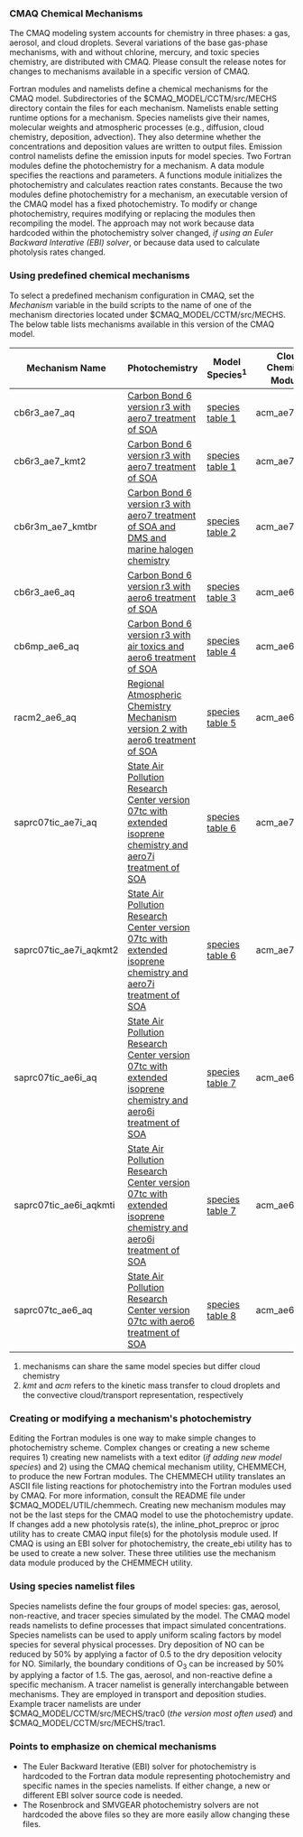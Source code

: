 
### CMAQ Chemical Mechanisms

The CMAQ modeling system accounts for chemistry in three phases: a gas, aerosol, and cloud droplets. Several variations of the base gas-phase mechanisms, with and without chlorine, mercury, and toxic species chemistry, are distributed with CMAQ. Please consult the release notes for changes to mechanisms available in a specific version of CMAQ. 

Fortran modules and namelists define a chemical mechanisms for the CMAQ model. Subdirectories of the $CMAQ_MODEL/CCTM/src/MECHS directory contain the files for each mechanism. Namelists enable setting runtime options for a mechanism. Species namelists give their names, molecular weights and atmospheric processes (e.g., diffusion, cloud chemistry, deposition, advection). They also determine whether the concentrations and deposition values are written to output files. Emission control namelists define the emission inputs for model species. Two Fortran modules define the photochemistry for a mechanism. A data module specifies the reactions and parameters. A functions module initializes the photochemistry and calculates reaction rates constants. Because the two modules define photochemistry for a mechanism, an executable version of the CMAQ model has a fixed photochemistry. 
To modify or change photochemistry, requires modifying or replacing the modules then recompiling the model. The approach may not work because data hardcoded within the photochemistry solver changed, _if using an Euler Backward Interative (EBI) solver_, or because data used to calculate photolysis rates changed.

### Using predefined chemical mechanisms

To select a predefined mechanism configuration in CMAQ, set the *Mechanism* variable in the build scripts to the name of one of the mechanism directories located under $CMAQ_MODEL/CCTM/src/MECHS. The below table lists mechanisms available in this version of the CMAQ model.


|**Mechanism Name** | **Photochemistry**                                   | **Model Species<sup>1</sup>**    | **Cloud Chemistry Module<sup>2</sup>** |
| ----------------- | ---------------------------------------------------- | -------------------- | ---------------------- |
| cb6r3_ae7_aq      | [Carbon Bond 6 version r3 with aero7 treatment of SOA](mechanism_information/cb6r3_ae7_aq/mech_cb6r3_ae7_aq.md) |  [species table 1](mechanism_information/cb6r3_ae7_aq/cb6r3_ae7_aq_species_table.md)                 | acm_ae7          |
| cb6r3_ae7_kmt2    | [Carbon Bond 6 version r3 with aero7 treatment of SOA](mechanism_information/cb6r3_ae7_aq/mech_cb6r3_ae7_aqkmt2.md) | [species table 1](mechanism_information/cb6r3_ae7_aq/cb6r3_ae7_aqkmt2_species_table.md)                   | acm_ae7_kmt2          |
| cb6r3m_ae7_kmtbr  | [Carbon Bond 6 version r3 with aero7 treatment of SOA and DMS and marine halogen chemistry](mechanism_information/cb6r3m_ae7_kmtbr/mech_cb6r3m_ae7_kmtbr.md) | [species table 2](mechanism_information/cb6r3m_ae7_kmtbr/cb6r3m_ae7_kmtbr_species_table.md)                   | acm_ae7_kmtbr          |
| cb6r3_ae6_aq      | [Carbon Bond 6 version r3 with aero6 treatment of SOA](mechanism_information/cb6r3_ae7_aq/mech_cb6r3_ae6_aq.md) | [species table 3](mechanism_information/cb6r3_ae6_aq/cb6r3_ae6_aq_species_table.md)                   | acm_ae6          |
| cb6mp_ae6_aq      | [Carbon Bond 6 version r3 with air toxics and aero6 treatment of SOA](mechanism_information/cb6r3_ae7_aq/mech_cb6mp_ae6_aq.md) | [species table 4](mechanism_information/cb6mp_ae6_aq/cb6mp_ae6_aq_species_table.md)                   | acm_ae6          |
| racm2_ae6_aq      | [Regional Atmospheric Chemistry Mechanism version 2 with aero6 treatment of SOA](mechanism_information/racm2_ae6_aq/mech_racm2_ae6_aq.md) | [species table 5](mechanism_information/racm2_ae6_aq/racm2_ae6_aq_species_table.md)                   | acm_ae6          |
| saprc07tic_ae7i_aq | [State Air Pollution Research Center version 07tc with extended isoprene chemistry and aero7i treatment of SOA]( mechanism_information/saprc07tic_ae7i_aq/mech_saprc07tic_ae7i_aq.md) | [species table 6](mechanism_information/saprc07tic_ae7i_aq/saprc07tic_ae7i_aq_species_table.md)                   | acm_ae7          |
| saprc07tic_ae7i_aqkmt2 | [State Air Pollution Research Center version 07tc with extended isoprene chemistry and aero7i treatment of SOA](mechanism_information/saprc07tic_ae7i_aqkmt2/mech_saprc07tic_ae7i_aqkmt2.md)  | [species table 6](mechanism_information/saprc07tic_ae7i_aqkmt2/saprc07tic_ae7i_aqkmt2_species_table.md)                   | acm_ae7_kmt2          |
| saprc07tic_ae6i_aq | [State Air Pollution Research Center version 07tc with extended isoprene chemistry and aero6i treatment of SOA]( mechanism_information/saprc07tic_ae6i_aq/mech_saprc07tic_ae6i_aq.md) | [species table 7](mechanism_information/saprc07tic_ae6i_aq/saprc07tic_ae6i_aq_species_table.md)                   | acm_ae6          |
| saprc07tic_ae6i_aqkmti | [State Air Pollution Research Center version 07tc with extended isoprene chemistry and aero6i treatment of SOA](mechanism_information/saprc07tic_ae6i_aqkmti/mech_saprc07tic_ae6i_aqkmti.md)  | [species table 7](mechanism_information/saprc07tic_ae6i_aqkmti/saprc07tic_ae6i_aqkmti_species_table.md)                   | acm_ae6_kmti          |
| saprc07tc_ae6_aq | [State Air Pollution Research Center version 07tc with aero6 treatment of SOA](mechanism_information/saprc07tic_ae6i_aqkmti/mech_saprc07tc_ae6_aq.md)  | [species table 8](mechanism_information/saprc07tc_ae6_aq/saprc07tc_ae6_aq_species_table.md)                   | acm_ae6         |       

1. mechanisms can share the same model species but differ cloud chemistry
2. _kmt_  and _acm_ refers to the kinetic mass transfer to cloud droplets and the convective cloud/transport representation, respectively


### Creating or modifying a mechanism's photochemistry

Editing the Fortran modules is one way to make simple changes to photochemistry scheme. Complex changes or creating a new scheme requires 1) creating new namelists with a text editor (_if adding new model species_) and 2) using the CMAQ chemical mechanism utility, CHEMMECH, to produce the new Fortran modules. The CHEMMECH utility translates an ASCII file listing reactions for photochemistry into the Fortran modules used by CMAQ. For more information, consult the README file under $CMAQ_MODEL/UTIL/chemmech.
Creating new mechanism modules may not be the last steps for the CMAQ model to use the photochemistry update. If changes add a new photolysis rate(s), the inline_phot_preproc or jproc utility has to create CMAQ input file(s) for the photolysis module used. If CMAQ is using an EBI solver for photochemistry, the create_ebi utility has to be used to create a new solver. These three utilities use the mechanism data module produced by the CHEMMECH utility.  

### Using species namelist files

Species namelists define the four groups of model species: gas, aerosol, non-reactive, and tracer species simulated by the model.
The CMAQ model reads namelists to define processes that impact simulated concentrations. Species namelists can be used to apply uniform scaling factors by model species for several physical processes. Dry deposition of NO can be reduced by 50% by applying a factor of 0.5 to the dry deposition velocity for NO. Similarly, the boundary conditions of O<sub>3</sub> can be increased by 50% by applying a factor of 1.5. The gas, aerosol, and non-reactive define a specific mechanism. 
A tracer namelist is generally interchangable between mechanisms. They are employed in transport and deposition studies. 
Example tracer namelists are under $CMAQ_MODEL/CCTM/src/MECHS/trac0 (_the version most often used_) and $CMAQ_MODEL/CCTM/src/MECHS/trac1.

### Points to emphasize on chemical mechanisms

-   The Euler Backward Iterative (EBI) solver for photochemistry is hardcoded to the Fortran data module representing photochemistry and specific names in the species namelists. If either change, a new or different EBI solver source code is needed.
-   The Rosenbrock and SMVGEAR photochemistry solvers are not hardcoded the above files so they are more easily allow changing these files.

